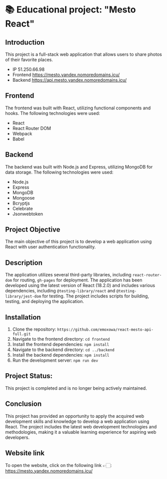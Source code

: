 # 📚 Educational project: "Mesto React"

## Introduction
This project is a full-stack web application that allows users to share photos of their favorite places.

* IP 51.250.66.98
* Frontend https://mesto.yandex.nomoredomains.icu/
* Backend https://api.mesto.yandex.nomoredomains.icu/

## Frontend
The frontend was built with React, utilizing functional components and hooks. The following technologies were used:
* React
* React Router DOM
* Webpack
* Babel

## Backend
The backend was built with Node.js and Express, utilizing MongoDB for data storage. The following technologies were used:
* Node.js
* Express
* MongoDB
* Mongoose
* Bcryptjs
* Celebrate
* Jsonwebtoken

## Project Objective
The main objective of this project is to develop a web application using React with user authentication functionality.

## Description
The application utilizes several third-party libraries, including `react-router-dom` for routing, `gh-pages` for deployment. The application has been developed using the latest version of React (18.2.0) and includes various dependencies, including `@testing-library/react` and `@testing-library/jest-dom` for testing. The project includes scripts for building, testing, and deploying the application.

## Installation

1. Clone the repository: `https://github.com/emoxowa/react-mesto-api-full.git`
2. Navigate to the frontend directory: `cd frontend`
3. Install the frontend dependencies: `npm install`
4. Navigate to the backend directory: `cd ../backend`
5. Install the backend dependencies: `npm install`
6. Run the development server: `npm run dev`

## Project Status:
This project is completed and is no longer being actively maintained.

## Conclusion
This project has provided an opportunity to apply the acquired web development skills and knowledge to develop a web application using React. The project includes the latest web development technologies and methodologies, making it a valuable learning experience for aspiring web developers.
  
## Website link
To open the website, click on the following link 👉🏻: https://mesto.yandex.nomoredomains.icu/

